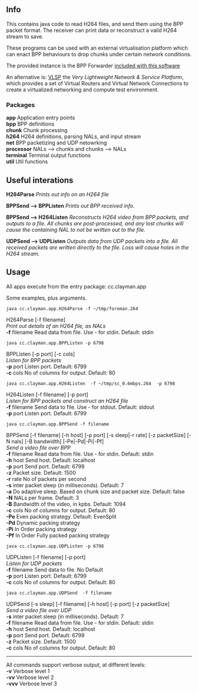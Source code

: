 ## Info

This contains java code to read H264 files, and send them using the
BPP packet format.
The receiver can print data or reconstruct a valid H264 stream to
save.

These programs can be used with an external virtualisation platform
which can enact BPP behaviours to drop chunks under certain network conditions.  

The provided instance is the BPP Forwarder [included with this software](java/netfn/README.md)

An alternative is: [VLSP](https://github.com/stuartclayman/VLSP) the
*Very Lightweight Network & Service Platform*, which provides a set of Virtual Routers and Virtual Network Connections to create a virtualized networking and compute test environment.


### Packages

**app**  Application entry points  
**bpp**  BPP definitions  
**chunk**  Chunk processing  
**h264**  H264 definitions, parsing NALs, and input stream  
**net**  BPP packetizing and UDP netowrking  
**processor**  NALs --> chunks and chunks --> NALs  
**terminal**  Terminal output functions  
**util** Util functions  


## Useful interations

**H264Parse**  _Prints out info on an H264 file_

**BPPSend  -->   BPPListen**   _Prints out BPP received info._

**BPPSend  -->   H264Listen**  _Reconstructs H264 video from BPP packets,
and outputs to a file.  All chunks are post-processed, and any lost
chunks will cause the containing NAL to not be written out to the file._ 

**UDPSend  -->   UDPListen**   _Outputs data from UDP packets into a
file. All received packets are written directly to the file. Loss will
cause holes in the H264 stream._


## Usage

All apps execute from the entry package: cc.clayman.app







Some examples, plus arguments.


`java cc.clayman.app.H264Parse -f ~/tmp/foreman.264`

 H264Parse  [-f filename]  
 _Print out details of an H264 file, as NALs_  
**-f** filename Read data from file.  Use - for stdin.  Default: stdin  



`java cc.clayman.app.BPPListen -p 6798`

BPPListen [-p port] [-c cols]  
_Listen for BPP packets_  
**-p** port Listen port.  Default: 6799  
**-c** cols No of columns for output.  Default: 80


`java cc.clayman.app.H264Listen  -f ~/tmp/sc_0.6mbps.264  -p 6798`

H264Listen [-f filename] [-p port]  
_Listen for BPP packets and construct an H264 file_  
**-f** filename Send data to file.  Use - for stdout.  Default: stdout  
**-p** port Listen port.  Default: 6799  



`java cc.clayman.app.BPPSend -f filename`

BPPSend [-f filename] [-h host] [-p port] [-s sleep|-r rate] [-z
packetSize] [-N nals] [-B bandwidth] [-Pe|-Pd|-Pi|-Pf]  
_Send a video file over BPP_  
**-f** filename Read data from file.  Use - for stdin.  Default: stdin  
**-h** host Send host.  Default: localhost  
**-p** port Send port.  Default: 6799  
**-z** Packet size.  Default: 1500  
**-r** rate No of packets per second  
**-s** inter packet sleep (in milliseconds).  Default: 7  
**-a** Do adaptive sleep.  Based on chunk size and packet size.
Default: false  
**-N** NALs per frame.  Default: 3  
**-B** Bandwidth of the video, in kpbs.  Default: 1094  
**-c** cols No of columns for output.  Default: 80  
**-Pe** Even packing strategy.  Default: EvenSplit  
**-Pd** Dynamic packing strategy  
**-Pi** In Order packing strategy  
**-Pf** In Order Fully packed packing strategy


`java cc.clayman.app.UDPListen -p 6798`

UDPListen [-f filename] [-p port]  
_Listen for UDP packets_  
**-f** filename Send data to file.  No Default  
**-p** port Listen port.  Default: 6799  
**-c** cols No of columns for output.  Default: 80


`java cc.clayman.app.UDPSend  -f filename`

UDPSend [-s sleep] [-f filename] [-h host] [-p port] [-z packetSize]  
_Send a video file over UDP_  
**-s** inter packet sleep (in milliseconds).  Default: 7  
**-f** filename Read data from file.  Use - for stdin.  Default: stdin  
**-h** host Send host.  Default: localhost  
**-p** port Send port.  Default: 6799  
**-z** Packet size.  Default: 1500  
**-c** cols No of columns for output.  Default: 80


---


All commands support verbose output, at different levels:  
**-v** Verbose level 1  
**-vv** Verbose level 2  
**-vvv** Verbose level 3  

